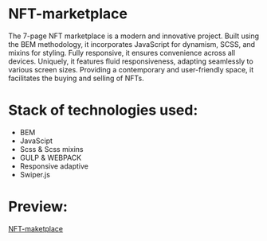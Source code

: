 # NFT-marketplace
The 7-page NFT marketplace is a modern and innovative project. Built using the BEM methodology, it incorporates JavaScript for dynamism, SCSS, and mixins for styling. Fully responsive, it ensures convenience across all devices. Uniquely, it features fluid responsiveness, adapting seamlessly to various screen sizes. Providing a contemporary and user-friendly space, it facilitates the buying and selling of NFTs.
# Stack of technologies used:
- BEM
- JavaScipt
- Scss & Scss mixins
- GULP & WEBPACK
- Responsive adaptive
- Swiper.js
# Preview:
[NFT-maketplace](https://nft-maketplace-lundoger.netlify.app/)
